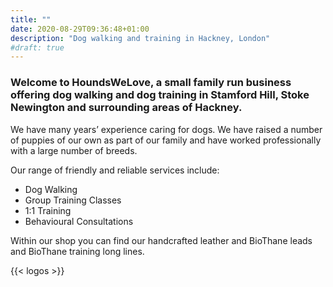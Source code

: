 ```yaml
---
title: ""
date: 2020-08-29T09:36:48+01:00
description: "Dog walking and training in Hackney, London"
#draft: true
---
```


### Welcome to HoundsWeLove, a small family run business offering dog walking and dog training in Stamford Hill, Stoke Newington and surrounding areas of Hackney.

We have many years’ experience caring for dogs. We have raised a number of puppies of our own as part of our family and have worked professionally with a large number of breeds.

Our range of friendly and reliable services include:

- Dog Walking
- Group Training Classes
- 1:1 Training
- Behavioural Consultations

Within our shop you can find our handcrafted leather and BioThane leads and BioThane training long lines.

{{< logos >}}


